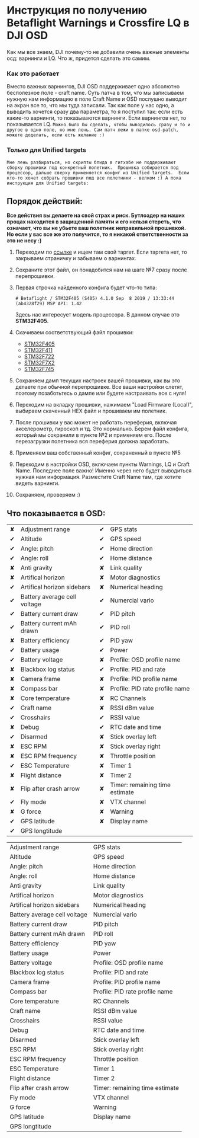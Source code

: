 # Инструкция по получению Betaflight Warnings и Crossfire LQ в DJI OSD

Как мы все знаем, DJI почему-то не добавили очень важные элементы осд: варнинги и LQ. 
Что ж, придется сделать это самим.

### Как это работает

Вместо важных варнингов, DJI OSD поддерживает одно абсолютно бесполезное поле - craft name. 
Суть патча в том, что мы записываем нужную нам информацию в поле Craft Name и OSD послушно выводит на экран все то, что мы туда записали.
Так как поле у нас одно, а выводить хочется сразу два параметра, то я поступил так: если есть какие-то варнинги, то показываются варнинги. Если варнингов нет, то показывается LQ.
`Можно было бы сделать, чтобы выводилось сразу и то и другое в одно поле, но мне лень. Сам патч лежи в папке osd-patch, можете доделать, если есть желание :)`

### Только для Unified targets

`Мне лень разбираться, но скрипты блида в гитхабе не поддерживают сборку прошивки под конкретный полетник. 
Прошивка собирается под процессор, дальше сверху применяется конфиг из Unified targets. 
Если кто-то хочет собрать прошивки под все полетники - велком :) А пока инструкция для Unified targets:`


## Порядок действий:

**Все действия вы делаете на свой страх и риск. 
Бутлоадер на наших процах находится в защищенной памяти и его нельзя стереть, что означает, что вы не убьете ваш полетник неправильной прошивкой.
Но если у вас все же это получится, то я никакой ответственности за это не несу :)**

1. Переходим по [ссылке](https://github.com/betaflight/unified-targets/tree/master/configs/default) и ищем там свой таргет. 
Если таргета нет, то закрываем страничку и забываем о варнингах.

1. Сохраните этот файл, он понадобится нам на шаге №7 сразу после перепрошивки.

1. Первая строчка найденного конфига будет что-то типа:
   
    `# Betaflight / STM32F405 (S405) 4.1.0 Sep  8 2019 / 13:33:44 (ab4328f29) MSP API: 1.42`

    Здесь нас интересует модель процессора. В данном случае это **STM32F405**. 
    
1. Скачиваем соответствующий файл прошивки:
    * [STM32F405](/4.2.3_hex/betaflight_4.2.3_STM32F405_norevision.hex)
    * [STM32F411](/4.2.3_hex/betaflight_4.2.3_STM32F411_norevision.hex)
    * [STM32F722](/4.2.3_hex/betaflight_4.2.3_STM32F7X2_norevision.hex)
    * [STM32F7X2](/4.2.3_hex/betaflight_4.2.3_STM32F7X2_norevision.hex)
    * [STM32F745](/4.2.3_hex/betaflight_4.2.3_STM32F745_norevision.hex)

1. Сохраняем дамп текущих настроек вашей прошивки, как вы это делаете при обычной перепрошивке. Все ваши настройки слетят, поэтому позаботьтесь о дампе или будете настраивать все с нуля!

1. Переходим на вкладку прошивки, нажимаем "Load Firmware (Local)", выбираем скаченный HEX файл и прошиваем им полетник.

1. После прошивки у вас может не работать переферия, включая акселерометр, гироскоп и тд. Это нормально. 
Берем файл конфига, который мы сохранили в пункте №2 и применяем его. После перезагрузки полетника вся переферия должна заработать.

1. Применяем ваш собственный конфиг, сохраненный в пункте №5

1. Переходим в настройки OSD, включаем пункты Warnings, LQ и Craft Name. Последнее поле важно! Именно через него будет выводиться нужная нам информация. Разместите Craft Name там, где хотите видеть варнинги.

1. Сохраняем, проверяем :)

## Что показывается в OSD:
|   |                              |   |                                |
|---|------------------------------|---|--------------------------------|
| ✘ | Adjustment range             | ✔ | GPS stats                      |
| ✔ | Altitude                     | ✔ | GPS speed                      |
| ✔ | Angle: pitch                 | ✔ | Home direction                 |
| ✔ | Angle: roll                  | ✔ | Home distance                  |
| ✘ | Anti gravity                 | ✘ | Link quality                   |
| ✘ | Artifical horizon            | ✘ | Motor diagnostics              |
| ✔ | Artifical horizon sidebars   | ✘ | Numerical heading              |
| ✔ | Battery average cell voltage | ✔ | Numercial vario                |
| ✔ | Battery current draw         | ✔ | PID pitch                      |
| ✔ | Battery current mAh drawn    | ✔ | PID roll                       |
| ✘ | Battery efficiency           | ✔ | PID yaw                        |
| ✔ | Battery usage                | ✔ | Power                          |
| ✔ | Battery voltage              | ✘ | Profile: OSD profile name      |
| ✘ | Blackbox log status          | ✔ | Profile: PID and rate          |
| ✘ | Camera frame                 | ✘ | Profile: PID profile name      |
| ✘ | Compass bar                  | ✘ | Profile: PID rate profile name |
| ✘ | Core temperature             | ✘ | RC Channels                    |
| ✔ | Craft name                   | ✘ | RSSI dBm value                 |
| ✔ | Crosshairs                   | ✔ | RSSI value                     |
| ✘ | Debug                        | ✔ | RTC date and time              |
| ✔ | Disarmed                     | ✘ | Stick overlay left             |
| ✘ | ESC RPM                      | ✘ | Stick overlay right            |
| ✘ | ESC RPM frequency            | ✘ | Throttle position              |
| ✔ | ESC Temperature              | ✘ | Timer 1                        |
| ✘ | Flight distance              | ✘ | Timer 2                        |
| ✘ | Flip after crash arrow       | ✘ | Timer: remaining time estimate |
| ✔ | Fly mode                     | ✘ | VTX channel                    |
| ✘ | G force                      | ✘ | Warning                        |
| ✔ | GPS latitude                 | ✘ | Display name                   |
| ✔ | GPS longtitude               |   |                                |


|                              |                                |
|------------------------------|--------------------------------|
| Adjustment range             | GPS stats                      |
| Altitude                     | GPS speed                      |
| Angle: pitch                 | Home direction                 |
| Angle: roll                  | Home distance                  |
| Anti gravity                 | Link quality                   |
| Artifical horizon            | Motor diagnostics              |
| Artifical horizon sidebars   | Numerical heading              |
| Battery average cell voltage | Numercial vario                |
| Battery current draw         | PID pitch                      |
| Battery current mAh drawn    | PID roll                       |
| Battery efficiency           | PID yaw                        |
| Battery usage                | Power                          |
| Battery voltage              | Profile: OSD profile name      |
| Blackbox log status          | Profile: PID and rate          |
| Camera frame                 | Profile: PID profile name      |
| Compass bar                  | Profile: PID rate profile name |
| Core temperature             | RC Channels                    |
| Craft name                   | RSSI dBm value                 |
| Crosshairs                   | RSSI value                     |
| Debug                        | RTC date and time              |
| Disarmed                     | Stick overlay left             |
| ESC RPM                      | Stick overlay right            |
| ESC RPM frequency            | Throttle position              |
| ESC Temperature              | Timer 1                        |
| Flight distance              | Timer 2                        |
| Flip after crash arrow       | Timer: remaining time estimate |
| Fly mode                     | VTX channel                    |
| G force                      | Warning                        |
| GPS latitude                 | Display name                   |
| GPS longtitude               |                                |

